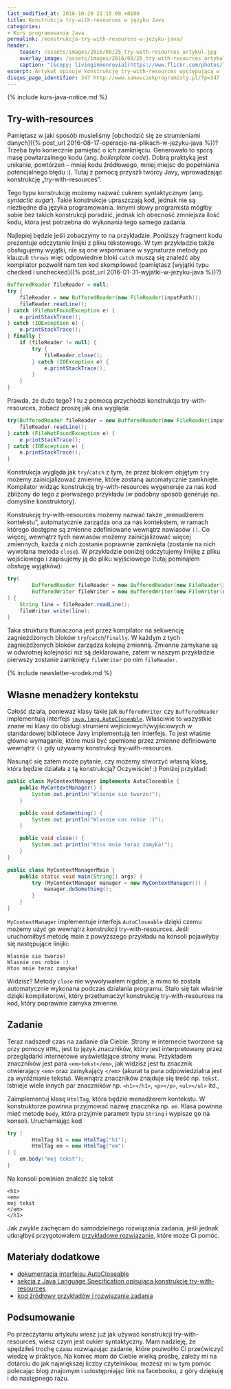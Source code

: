 ```yaml
---
last_modified_at: 2018-10-29 21:15:09 +0100
title: Konstrukcja try-with-resources w języku Java
categories:
- Kurs programowania Java
permalink: /konstrukcja-try-with-resources-w-jezyku-java/
header:
    teaser: /assets/images/2016/08/25_try-with-resources_artykul.jpg
    overlay_image: /assets/images/2016/08/25_try-with-resources_artykul.jpg
    caption: "[&copy; livinginmonrovia](https://www.flickr.com/photos/livinginmonrovia)"
excerpt: Artykuł opisuje konstrukcję try-with-resources występującą w języku Java. Na przykładowym programie będziesz mógł dowiedzieć się jak ona działa. W artykule przeczytasz też o tym czym jest „cukier syntaktyczny”. Całość zakończymy jak zwykle zadaniem, które pozwoli Ci przećwiczyć materiał opisany w artykule. Zapraszam!
disqus_page_identifier: 347 http://www.samouczekprogramisty.pl/?p=347
---
```


{% include kurs-java-notice.md %}

## Try-with-resources

Pamiętasz w jaki sposób musieliśmy [obchodzić się ze strumieniami danych]({% post_url 2016-08-17-operacje-na-plikach-w-jezyku-java %})? Trzeba było koniecznie pamiętać o ich zamknięciu. Generowało to sporą masę powtarzalnego kodu (ang. _boilerplate code_). Dobrą praktyką jest unikanie, powtórzeń – mniej kodu źródłowego, mniej miejsc do popełniania potencjalnego błędu :). Tutaj z pomocą przyszli twórcy Javy, wprowadzając konstrukcję „try-with-resources”.

Tego typu konstrukcję możemy nazwać cukrem syntaktycznym (ang. _syntactic sugar_). Takie konstrukcje upraszczają kod, jednak nie są niezbędne dla języka programowania. Innymi słowy programista mógłby sobie bez takich konstrukcji poradzić, jednak ich obecność zmniejsza ilość kodu, która jest potrzebna do wykonania tego samego zadania.

Najlepiej będzie jeśli zobaczymy to na przykładzie. Poniższy fragment kodu prezentuje odczytanie linijki z pliku tekstowego. W tym przykładzie także obsługujemy wyjątki, nie są one wspomniane w sygnaturze metody po klauzuli `throws` więc odpowiednie bloki `catch` muszą się znaleźć aby kompilator pozwolił nam ten kod skompilować (pamiętasz [wyjątki typu checked i unchecked]({% post_url 2016-01-31-wyjatki-w-jezyku-java %})?)

```java
BufferedReader fileReader = null;
try {
    fileReader = new BufferedReader(new FileReader(inputPath));
    fileReader.readLine();
} catch (FileNotFoundException e) {
    e.printStackTrace();
} catch (IOException e) {
    e.printStackTrace();
} finally {
    if (fileReader != null) {
        try {
            fileReader.close();
        } catch (IOException e) {
            e.printStackTrace();
        }
    }
}
```

Prawda, że dużo tego? I tu z pomocą przychodzi konstrukcja try-with-resources, zobacz proszę jak ona wygląda:

```java
try(BufferedReader fileReader = new BufferedReader(new FileReader(inputPath))) {
    fileReader.readLine();
} catch (FileNotFoundException e) {
    e.printStackTrace();
} catch (IOException e) {
    e.printStackTrace();
}
```

Konstrukcja wygląda jak `try`/`catch` z tym, że przez blokiem objętym `try` możemy zainicjalizować zmienne, które zostaną automatycznie zamknięte. Kompilator widząc konstrukcję try-with-resources wygeneruje za nas kod zbliżony do tego z pierwszego przykładu (w podobny sposób generuje np. domyślne konstruktory).

Konstrukcję try-with-resources możemy nazwać także „menadżerem kontekstu”, automatycznie zarządza ona za nas kontekstem, w ramach którego dostępne są zmienne zdefiniowane wewnątrz nawiasów `()`. Co więcej, wewnątrz tych nawiasów możemy zainicjalizować więcej zmiennych, każda z nich zostanie poprawnie zamknięta (zostanie na nich wywołana metoda `close`). W przykładzie poniżej odczytujemy linijkę z pliku wejściowego i zapisujemy ją do pliku wyjściowego (tutaj pominąłem obsługę wyjątków):

```java
try(
        BufferedReader fileReader = new BufferedReader(new FileReader(inputPath));
        BufferedWriter fileWriter = new BufferedWriter(new FileWriter(outputPath))
) {
    String line = fileReader.readLine();
    fileWriter.write(line);
}
```

Taka struktura tłumaczona jest przez kompilator na sekwencję zagnieżdżonych bloków `try`/`catch`/`finally`. W każdym z tych zagnieżdżonych bloków zarządza kolejną zmienną. Zmienne zamykane są w odwrotnej kolejności niż są deklarowane, zatem w naszym przykładzie pierwszy zostanie zamknięty `fileWriter` po nim `fileReader`.

{% include newsletter-srodek.md %}

## Własne menadżery kontekstu

Całość działa, ponieważ klasy takie jak `BufferedWriter` czy `BufferedReader` implementują interfejs [`java.lang.AutoCloseable`](https://docs.oracle.com/javase/8/docs/api/java/lang/AutoCloseable.html). Właściwie to wszystkie znane mi klasy do obsługi strumieni wejściowych/wyjściowych w standardowej bibliotece Javy implementują ten interfejs. To jest właśnie główne wymaganie, które musi być spełnione przez zmienne definiowane wewnątrz `()` gdy używamy konstrukcji try-with-resources.

Nasunąć się zatem może pytanie, czy możemy stworzyć własną klasę, która będzie działała z tą konstrukcją? Oczywiście! :) Poniżej przykład:

```java
public class MyContextManager implements AutoCloseable {
    public MyContextManager() {
        System.out.println("Wlasnie sie tworze!");
    }

    public void doSomething() {
        System.out.println("Wlasnie cos robie :)");
    }

    public void close() {
        System.out.println("Ktos mnie teraz zamyka!");
    }
}

public class MyContextManagerMain {
    public static void main(String[] args) {
        try (MyContextManager manager = new MyContextManager()) {
            manager.doSomething();
        }
    }
}
```

`MyContextManager` implementuje interfejs `AutoCloseable` dzięki czemu możemy użyć go wewnątrz konstrukcji try-with-resources. Jeśli uruchomiłbyś metodę main z powyższego przykładu na konsoli pojawiłyby się następujące linijki:

    Wlasnie sie tworze!
    Wlasnie cos robie :)
    Ktos mnie teraz zamyka!

Widzisz? Metody `close` nie wywoływałem nigdzie, a mimo to została automatycznie wykonana podczas działania programu. Stało się tak właśnie dzięki kompilatorowi, który przetłumaczył konstrukcję try-with-resources na kod, który poprawnie zamyka zmienne.

## Zadanie

Teraz nadszedł czas na zadanie dla Ciebie. Strony w internecie tworzone są przy pomocy `HTML`, jest to język znaczników, który jest interpretowany przez przeglądarki internetowe wyświetlające strony www. Przykładem znaczników jest para `<em>tekst</em>`, jak widzisz jest tu znacznik otwierający `<em>` oraz zamykający `</em>` (akurat ta para odpowiedzialna jest za wyróżnianie tekstu). Wewnątrz znaczników znajduje się treść np. `tekst`. Istnieje wiele innych par znaczników np. `<h1></h1>`, `<p></p>`, `<ul></ul>` itd.,

Zaimplementuj klasę `HtmlTag`, która będzie menadżerem kontekstu. W konstruktorze powinna przyjmować nazwę znacznika np. `em`. Klasa powinna mieć metodę `body`, która przyjmie parametr typu `String` i wypisze go na konsoli. Uruchamiając kod

```java
try (
        HtmlTag h1 = new HtmlTag("h1");
        HtmlTag em = new HtmlTag("em")
) {
    em.body("moj tekst");
}
```

Na konsoli powinien znaleźć się tekst

    <h1>
    <em>
    moj tekst
    </em>
    </h1>

Jak zwykle zachęcam do samodzielnego rozwiązania zadania, jeśli jednak utknąłbyś przygotowałem [przykładowe rozwiązanie](https://github.com/SamouczekProgramisty/KursJava/blob/master/17_manager_kontekstu/src/main/java/pl/samouczekprogramisty/kursjava/context/exercise/HtmlTag.java), które może Ci pomóc.

## Materiały dodatkowe

- [dokumentacja interfejsu AutoCloseable](https://docs.oracle.com/javase/8/docs/api/java/lang/AutoCloseable.html)
- [sekcja z Java Language Specification opisująca konstrukcję try-with-resources](http://docs.oracle.com/javase/specs/jls/se8/html/jls-14.html#jls-14.20.3)
- [kod źródłowy przykładów i rozwiązanie zadania](https://github.com/SamouczekProgramisty/KursJava/tree/master/17_manager_kontekstu/src/main/java/pl/samouczekprogramisty/kursjava/context)

## Podsumowanie

Po przeczytaniu artykułu wiesz już jak używać konstrukcji try-with-resources, wiesz czym jest cukier syntaktyczny. Mam nadzieję, że spędziłeś trochę czasu rozwiązując zadanie, które pozwoliło Ci przećwiczyć wiedzę w praktyce. Na koniec mam do Ciebie wielką prośbę, zależy mi na dotarciu do jak największej liczby czytelników, możesz mi w tym pomóc polecając blog znajomym i udostępniając link na facebooku, z góry dziękuję i do następnego razu.
